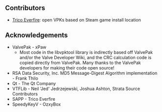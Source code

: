 ## Contributors
- [Trico Everfire](https://github.com/Trico-Everfire): open VPKs based on Steam game install location

## Acknowledgements
- ValvePak - xPaw
  - Most code in the libvpktool library is indirectly based off
    ValvePak and/or the Valve Developer Wiki, and the CRC
    calculation code is copied directly from ValvePak.
    Many thanks to the ValvePak developers for making their code
    open source!
- RSA Data Security, Inc. MD5 Message-Digest
Algorithm implementation - Frank Thilo
- Qt - The Qt Company
- VTFLib - Neil 'Jed' Jedrzejewski, Joshua Ashton, Strata Source Contributors
- SAPP - Trico Everfire
- SpeedyKeyV - OzxyBox
